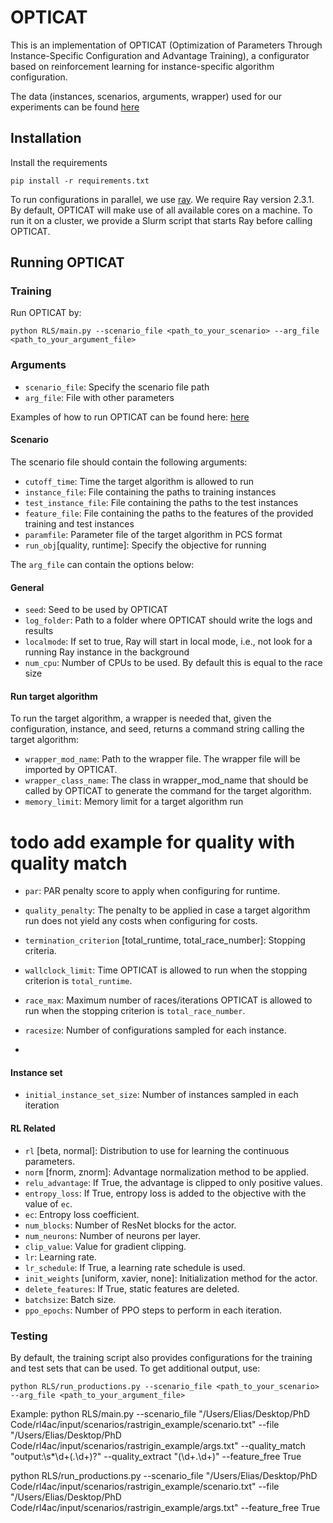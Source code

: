 # OPTICAT
This is an implementation of OPTICAT (Optimization of Parameters Through Instance-Specific Configuration and Advantage Training), a configurator based on reinforcement learning for instance-specific algorithm configuration.

The data (instances, scenarios, arguments, wrapper) used for our experiments can be found [here](TPDP)


## Installation
Install the requirements
```
pip install -r requirements.txt
```

To run configurations in parallel, we use [ray](https://www.ray.io). We require Ray version 2.3.1. By default, OPTICAT will make use of all available cores on a machine. To run it on a cluster, we provide a Slurm script that starts Ray before calling OPTICAT.



## Running OPTICAT

### Training
Run OPTICAT by:
```
python RLS/main.py --scenario_file <path_to_your_scenario> --arg_file <path_to_your_argument_file>
```

### Arguments

+ `scenario_file`: Specify the scenario file path
+ `arg_file`: File with other parameters 

Examples of how to run OPTICAT can be found here: [here](XXX)


#### Scenario
The scenario file should contain the following arguments:
+ `cutoff_time`: Time the target algorithm is allowed to run
+ `instance_file`: File containing the paths to training instances
+ `test_instance_file`: File containing the paths to the test instances
+ `feature_file`: File containing the paths to the features of the provided training and test instances
+ `paramfile`: Parameter file of the target algorithm in PCS format
+ `run_obj`[quality, runtime]: Specify the objective for running

The `arg_file` can contain the options below:

 #### General
+ `seed`: Seed to be used by OPTICAT
+ `log_folder`: Path to a folder where OPTICAT should write the logs and results
+ `localmode`: If set to true, Ray will start in local mode, i.e., not look for a running Ray instance in the background
+ `num_cpu`: Number of CPUs to be used. By default this is equal to the race size


#### Run target algorithm
To run the target algorithm, a wrapper is needed that, given the configuration, instance, and seed, returns a command string calling the target algorithm:
+ `wrapper_mod_name`: Path to the wrapper file. The wrapper file will be imported by OPTICAT.
+ `wrapper_class_name`: The class in wrapper_mod_name that should be called by OPTICAT to generate the command for the target algorithm.
+ `memory_limit`: Memory limit for a target algorithm run

# todo add example for quality with quality match

- `par`: PAR penalty score to apply when configuring for runtime.
- `quality_penalty`: The penalty to be applied in case a target algorithm run does not yield any costs when configuring for costs.

- `termination_criterion` [total_runtime, total_race_number]: Stopping criteria.
- `wallclock_limit`: Time OPTICAT is allowed to run when the stopping criterion is `total_runtime`.
- `race_max`: Maximum number of races/iterations OPTICAT is allowed to run when the stopping criterion is `total_race_number`.

- `racesize`: Number of configurations sampled for each instance.
- 
#### Instance set
+ `initial_instance_set_size`: Number of instances sampled in each iteration

#### RL Related

- `rl` [beta, normal]: Distribution to use for learning the continuous parameters.
- `norm` [fnorm, znorm]: Advantage normalization method to be applied.
- `relu_advantage`: If True, the advantage is clipped to only positive values.
- `entropy_loss`: If True, entropy loss is added to the objective with the value of `ec`.
- `ec`: Entropy loss coefficient.
- `num_blocks`: Number of ResNet blocks for the actor.
- `num_neurons`: Number of neurons per layer.
- `clip_value`: Value for gradient clipping.
- `lr`: Learning rate.
- `lr_schedule`: If True, a learning rate schedule is used.
- `init_weights` [uniform, xavier, none]: Initialization method for the actor. 
- `delete_features`: If True, static features are deleted.
- `batchsize`: Batch size.
- `ppo_epochs`: Number of PPO steps to perform in each iteration. 

### Testing
By default, the training script also provides configurations for the training and test sets that can be used. To get additional output, use:
```
python RLS/run_productions.py --scenario_file <path_to_your_scenario> --arg_file <path_to_your_argument_file>
```




Example:
python RLS/main.py --scenario_file "/Users/Elias/Desktop/PhD Code/rl4ac/input/scenarios/rastrigin_example/scenario.txt" --file "/Users/Elias/Desktop/PhD Code/rl4ac/input/scenarios/rastrigin_example/args.txt" --quality_match "output:\s*\d+(\.\d+)?" --quality_extract "(\d+\.\d+)" --feature_free True


python RLS/run_productions.py --scenario_file "/Users/Elias/Desktop/PhD Code/rl4ac/input/scenarios/rastrigin_example/scenario.txt" --file "/Users/Elias/Desktop/PhD Code/rl4ac/input/scenarios/rastrigin_example/args.txt" --feature_free True









